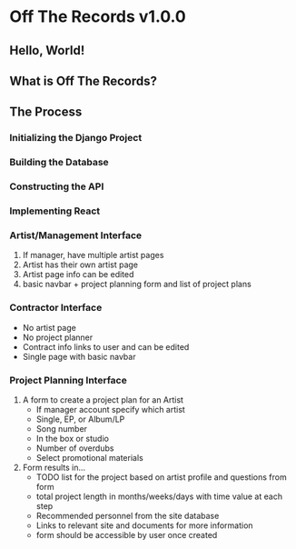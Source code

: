 # Off The Records v1.0.0

## Hello, World!

## What is Off The Records?

## The Process

### Initializing the Django Project

### Building the Database

### Constructing the API

### Implementing React

### Artist/Management Interface
1. If manager, have multiple artist pages
2. Artist has their own artist page
3. Artist page info can be edited
4. basic navbar + project planning form and list of project plans

### Contractor Interface

- No artist page
- No project planner
- Contract info links to user and can be edited
- Single page with basic navbar

### Project Planning Interface
1. A form to create a project plan for an Artist
   - If manager account specify which artist
    - Single, EP, or Album/LP
    - Song number
    - In the box or studio
    - Number of overdubs
    - Select promotional materials
2. Form results in...
   - TODO list for the project based on artist profile and questions from form
   - total project length in months/weeks/days with time value at each step
    - Recommended personnel from the site database
    - Links to relevant site and documents for more information
    - form should be accessible by user once created